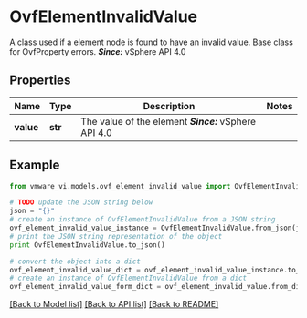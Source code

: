 # OvfElementInvalidValue

A class used if a element node is found to have an invalid value.  Base class for OvfProperty errors.  ***Since:*** vSphere API 4.0 

## Properties
Name | Type | Description | Notes
------------ | ------------- | ------------- | -------------
**value** | **str** | The value of the element  ***Since:*** vSphere API 4.0  | 

## Example

```python
from vmware_vi.models.ovf_element_invalid_value import OvfElementInvalidValue

# TODO update the JSON string below
json = "{}"
# create an instance of OvfElementInvalidValue from a JSON string
ovf_element_invalid_value_instance = OvfElementInvalidValue.from_json(json)
# print the JSON string representation of the object
print OvfElementInvalidValue.to_json()

# convert the object into a dict
ovf_element_invalid_value_dict = ovf_element_invalid_value_instance.to_dict()
# create an instance of OvfElementInvalidValue from a dict
ovf_element_invalid_value_form_dict = ovf_element_invalid_value.from_dict(ovf_element_invalid_value_dict)
```
[[Back to Model list]](../README.md#documentation-for-models) [[Back to API list]](../README.md#documentation-for-api-endpoints) [[Back to README]](../README.md)


